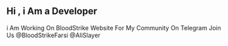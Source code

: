 ## Hi , i Am a Developer
i Am Working On BloodStrike Website For My Community On Telegram
Join Us @BloodStrikeFarsi
<Dev> @AliSlayer
